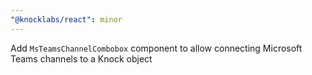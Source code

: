 ```yaml
---
"@knocklabs/react": minor
---
```


Add `MsTeamsChannelCombobox` component to allow connecting Microsoft Teams channels to a Knock object

